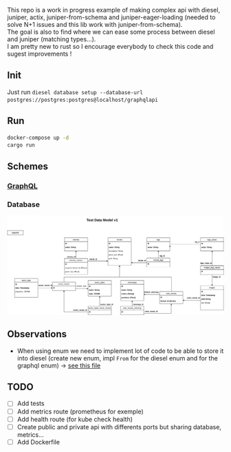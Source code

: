 This repo is a work in progress example of making complex api with diesel, juniper, actix, juniper-from-schema and juniper-eager-loading (needed to solve N+1 issues and this lib work with juniper-from-schema).  
The goal is also to find where we can ease some process between diesel and juniper (matching types...).  
I am pretty new to rust so I encourage everybody to check this code and sugest improvements !

## Init
Just run `diesel database setup --database-url postgres://postgres:postgres@localhost/graphqlapi`

## Run
```bash
docker-compose up -d
cargo run
```

## Schemes

### [GraphQL](src/graphql/schema.graphql)

### Database
![Database scheme](./test_data_model_v1.png)

## Observations
- When using enum we need to implement lot of code to be able to store it into diesel (create new enum, impl `From` for the diesel enum and for the graphql enum) -> [see this file](./src/models/mod.rs) 


## TODO
- [ ] Add tests
- [ ] Add metrics route (prometheus for exemple)
- [ ] Add health route (for kube check health)
- [ ] Create public and private api with differents ports but sharing database, metrics...
- [ ] Add Dockerfile  
